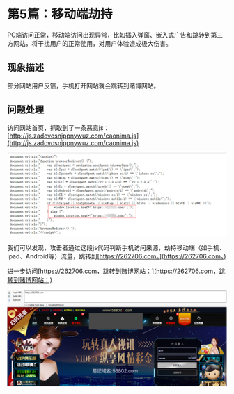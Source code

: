 # 第5篇：移动端劫持

PC端访问正常，移动端访问出现异常，比如插入弹窗、嵌入式广告和跳转到第三方网站，将干扰用户的正常使用，对用户体验造成极大伤害。

## 现象描述

部分网站用户反馈，手机打开网站就会跳转到赌博网站。

## 问题处理

访问网站首页，抓取到了一条恶意js： [http://js.zadovosnjppnywuz.com/caonima.js](http://js.zadovosnjppnywuz.com/caonima.js)

![](../.gitbook/assets/5-1.png)

我们可以发现，攻击者通过这段js代码判断手机访问来源，劫持移动端（如手机、ipad、Android等）流量，跳转到[https://262706.com。](https://262706.com。)

进一步访问[https://262706.com，跳转到赌博网站：](https://262706.com，跳转到赌博网站：)

![](../.gitbook/assets/5-2.png)

